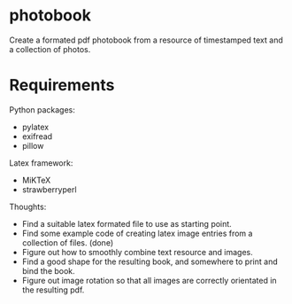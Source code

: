 # photobook
Create a formated pdf photobook from a resource of timestamped text and a collection of photos.

# Requirements
Python packages:
* pylatex
* exifread
* pillow

Latex framework:
* MiKTeX
* strawberryperl


Thoughts:
* Find a suitable latex formated file to use as starting point.
* Find some example code of creating latex image entries from a collection of files. (done)
* Figure out how to smoothly combine text resource and images.
* Find a good shape for the resulting book, and somewhere to print and bind the book.
* Figure out image rotation so that all images are correctly orientated in the resulting pdf.
